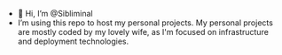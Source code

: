 - 👋 Hi, I’m @Sibliminal
- I’m using this repo to host my personal projects. My personal projects are mostly coded by my lovely wife, as I'm focused on infrastructure and deployment technologies.
